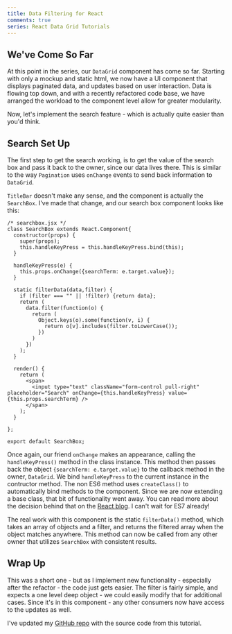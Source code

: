 ```yaml
---
title: Data Filtering for React
comments: true
series: React Data Grid Tutorials
---
```


## We've Come So Far
At this point in the series, our `DataGrid` component has come so far. Starting with only a mockup and static html, we now have a UI component that displays paginated data, and updates based on user interaction. Data is flowing top down, and with a recently refactored code base, we have arranged the workload to the component level allow for greater modularity.

Now, let's implement the search feature - which is actually quite easier than you'd think.

## Search Set Up
The first step to get the search working, is to get the value of the search box and pass it back to the owner, since our data lives there. This is similar to the way `Pagination` uses `onChange` events to send back information to `DataGrid`.

`TitleBar` doesn't make any sense, and the component is actually the `SearchBox`. I've made that change, and our search box component looks like this:

```JSX
/* searchbox.jsx */
class SearchBox extends React.Component{
  constructor(props) {
    super(props);
    this.handleKeyPress = this.handleKeyPress.bind(this);
  }

  handleKeyPress(e) {
    this.props.onChange({searchTerm: e.target.value});
  }

  static filterData(data,filter) {
    if (filter === "" || !filter) {return data};
    return (
      data.filter(function(o) {
        return (
          Object.keys(o).some(function(v, i) {
            return o[v].includes(filter.toLowerCase());
          })
        )
      })
    );
  }

  render() {
    return (
      <span>
        <input type="text" className="form-control pull-right" placeholder="Search" onChange={this.handleKeyPress} value={this.props.searchTerm} />
      </span>
    );
  }

};

export default SearchBox;
```

Once again, our friend `onChange` makes an appearance, calling the `handleKeyPress()` method in the class instance. This method then passes back the object `{searchTerm: e.target.value}` to the callback method in the owner, `DataGrid`.  We bind `handleKeyPress` to the current instance in the contructor method. The non ES6 method uses `createClass()` to automatically bind methods to the component.  Since we are now extending a base class, that bit of functionality went away.  You can read more about the decision behind that on the [React blog](https://facebook.github.io/react/blog/2015/01/27/react-v0.13.0-beta-1.html#autobinding). I can't wait for ES7 already!

The real work with this component is the static `filterData()` method, which takes an array of objects and a filter, and returns the filtered array when the object matches anywhere. This method can now be called from any other owner that utilizes `SearchBox` with consistent results.

## Wrap Up
This was a short one - but as I implement new functionality - especially after the refactor - the code just gets easier. The filter is fairly simple, and expects a one level deep object - we could easily modify that for additional cases.  Since it's in this component - any other consumers now have access to the updates as well.

I've updated my [GitHub repo](https://github.com/kellyjandrews/react-tutorial/tree/pagination) with the source code from this tutorial.
